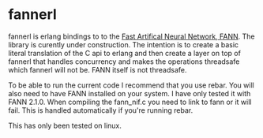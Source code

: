 fannerl
======

fannerl is erlang bindings to to the [Fast Artifical Neural Network, FANN](http://leenissen.dk/fann). The library is curently under construction. The intention is to create a basic literal translation of the C api to erlang and then create a layer on top of fannerl that handles concurrency and makes the operations threadsafe which fannerl will not be. FANN itself is not threadsafe.

To be able to run the current code I recommend that you use rebar. You will also need to have FANN installed on your system. I have only tested it with FANN 2.1.0. When compiling the fann_nif.c you need to link to fann or it will fail. This is handled automatically if you're running rebar.

This has only been tested on linux.
 